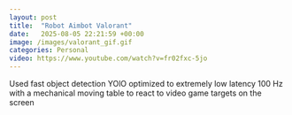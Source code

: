 ```yaml
---
layout: post
title:  "Robot Aimbot Valorant"
date:   2025-08-05 22:21:59 +00:00
image: /images/valorant_gif.gif
categories: Personal
video: https://www.youtube.com/watch?v=fr02fxc-5jo
---
```


Used fast object detection YOlO optimized to extremely low latency 100 Hz with a mechanical moving table to react to video game targets on the screen
